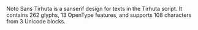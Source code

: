 Noto Sans Tirhuta is a sanserif design for texts in the Tirhuta script. It contains 262 glyphs, 13 OpenType features, and supports 108 characters from 3 Unicode blocks.